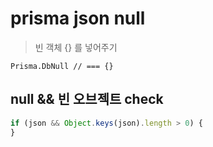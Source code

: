 # prisma json null

> 빈 객체 {} 를 넣어주기

```prisma
Prisma.DbNull // === {}
```

## null && 빈 오브젝트 check

```ts
if (json && Object.keys(json).length > 0) {
}
```
